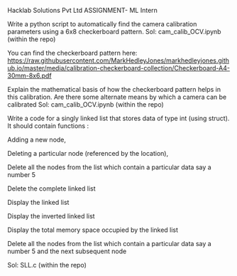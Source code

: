 Hacklab Solutions Pvt Ltd
ASSIGNMENT- ML Intern


Write a python script to automatically find the camera calibration parameters using a 6x8 checkerboard pattern. 
Sol: cam_calib_OCV.ipynb (within the repo)


You can find the checkerboard pattern here:
https://raw.githubusercontent.com/MarkHedleyJones/markhedleyjones.github.io/master/media/calibration-checkerboard-collection/Checkerboard-A4-30mm-8x6.pdf


Explain the mathematical basis of how the checkerboard pattern helps in this calibration. Are there some alternate means by which a camera can be calibrated
Sol: cam_calib_OCV.ipynb (within the repo)


Write a code for a singly linked list that stores data of type int (using struct). It should contain functions :

Adding a new node, 

Deleting a particular node (referenced by the location),

Delete all the nodes from the list which contain a particular data say a number 5

Delete the complete linked list

Display the linked list

Display the inverted linked list

Display the total memory space occupied by the linked list

Delete all the nodes from the list which contain a particular data say a number 5 and the next subsequent node


Sol: SLL.c (within the repo)
